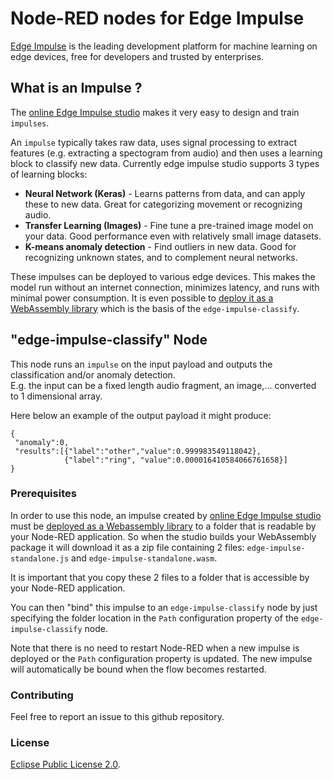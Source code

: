 Node-RED nodes for Edge Impulse
================================

[Edge Impulse](https://www.edgeimpulse.com/) is the leading development platform for machine learning on edge devices, free for developers and trusted by enterprises.

## What is an Impulse ?

The [online Edge Impulse studio](https://studio.edgeimpulse.com/) makes it very easy to design and train `impulses`.

An `impulse` typically takes raw data, uses signal processing to extract features (e.g. extracting a spectogram from audio) and then uses a learning block to classify new data. Currently edge impulse studio supports 3 types of learning blocks:

* **Neural Network (Keras)** - Learns patterns from data, and can apply these to new data. Great for categorizing movement or recognizing audio.
* **Transfer Learning (Images)** - Fine tune a pre-trained image model on your data. Good performance even with relatively small image datasets.
* **K-means anomaly detection** - Find outliers in new data. Good for recognizing unknown states, and to complement neural networks.

These impulses can be deployed to various edge devices.  This makes the model run without an internet connection, minimizes latency, and runs with minimal power consumption.  It is even possible to [deploy it as a WebAssembly library](https://docs.edgeimpulse.com/docs/through-webassembly) which is the basis of the `edge-impulse-classify`.

##  "edge-impulse-classify" Node

This node runs an `impulse` on the input payload and outputs the classification and/or anomaly detection.  
E.g. the input can be a fixed length audio fragment, an image,... converted to 1 dimensional array.

Here below an example of the output payload it might produce:
```
{
 "anomaly":0,
 "results":[{"label":"other","value":0.999983549118042},
            {"label":"ring", "value":0.000016410584066761658}]
}
```
### Prerequisites
In order to use this node, an impulse created by [online Edge Impulse studio](https://studio.edgeimpulse.com/) must be [deployed as a Webassembly library](https://docs.edgeimpulse.com/docs/through-webassembly) to a folder that is readable by your Node-RED application. 
So when the studio builds your WebAssembly package it will download it as a zip file containing 2 files: `edge-impulse-standalone.js` and `edge-impulse-standalone.wasm`.

It is important that you copy these 2 files to a folder that is accessible by your Node-RED application.

You can then "bind" this impulse to an `edge-impulse-classify` node by just specifying the folder location in the `Path` configuration property of the `edge-impulse-classify` node.

Note that there is no need to restart Node-RED when a new impulse is deployed or the `Path` configuration property is updated.  The new impulse will automatically be bound when the flow becomes restarted.

### Contributing

Feel free to report an issue to this github repository.

### License

[Eclipse Public License 2.0](LICENSE).
